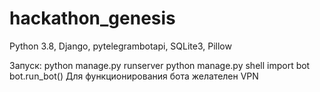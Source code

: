 # hackathon_genesis
Python 3.8, Django, pytelegrambotapi, SQLite3, Pillow

Запуск:
  python manage.py runserver
  python manage.py shell
    import bot
    bot.run_bot()
Для функционирования бота желателен VPN

